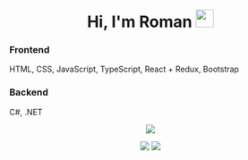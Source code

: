 <h1 align="center">Hi, I'm Roman
<img src="https://github.com/blackcater/blackcater/raw/main/images/Hi.gif" height="32"/></h1>

<div align="left">

  ### Frontend
  HTML, CSS, JavaScript, TypeScript, React + Redux, Bootstrap
  
  ### Backend
  C#, .NET
   

</div>

<div align="center">
 
  ![](https://github-profile-summary-cards.vercel.app/api/cards/profile-details?username=Bazaranol&theme=tokyonight)

  ![](https://github-profile-summary-cards.vercel.app/api/cards/most-commit-language?username=Bazaranol&theme=tokyonight)  ![](https://github-profile-summary-cards.vercel.app/api/cards/repos-per-language?username=Bazaranol&theme=tokyonight)
  
</div>
